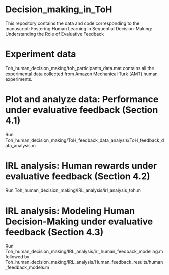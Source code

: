 # Decision_making_in_ToH
This repository contains the data and code corresponding to the manuscript: Fostering Human Learning in Sequential Decision-Making: Understanding the Role of Evaluative Feedback

# Experiment data
Toh_human_decision_making/toh_participants_data.mat contains all the experimental data collected from Amazon Mechanical Turk (AMT) human experiments.

# Plot and analyze data: Performance under evaluative feedback (Section 4.1)
Run Toh_human_decision_making/ToH_feedback_data_analysis/ToH_feedback_data_analysis.m

# IRL analysis: Human rewards under evaluative feedback (Section 4.2)
Run Toh_human_decision_making/IRL_analysis/irl_analysis_toh.m

# IRL analysis: Modeling Human Decision-Making under evaluative feedback (Section 4.3)
Run Toh_human_decision_making/IRL_analysis/irl_human_feedback_modeling.m
followed by
Toh_human_decision_making/IRL_analysis/Human_feedback_results/human_feedback_models.m
